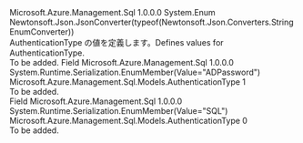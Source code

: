 <Type Name="AuthenticationType" FullName="Microsoft.Azure.Management.Sql.Models.AuthenticationType">
  <TypeSignature Language="C#" Value="public enum AuthenticationType" />
  <TypeSignature Language="ILAsm" Value=".class public auto ansi sealed AuthenticationType extends System.Enum" />
  <TypeSignature Language="DocId" Value="T:Microsoft.Azure.Management.Sql.Models.AuthenticationType" />
  <TypeSignature Language="VB.NET" Value="Public Enum AuthenticationType" />
  <TypeSignature Language="F#" Value="type AuthenticationType = " />
  <AssemblyInfo>
    <AssemblyName>Microsoft.Azure.Management.Sql</AssemblyName>
    <AssemblyVersion>1.0.0.0</AssemblyVersion>
  </AssemblyInfo>
  <Base>
    <BaseTypeName>System.Enum</BaseTypeName>
  </Base>
  <Attributes>
    <Attribute>
      <AttributeName>Newtonsoft.Json.JsonConverter(typeof(Newtonsoft.Json.Converters.StringEnumConverter))</AttributeName>
    </Attribute>
  </Attributes>
  <Docs>
    <summary>
            <span data-ttu-id="001c6-101">AuthenticationType の値を定義します。</span><span class="sxs-lookup"><span data-stu-id="001c6-101">Defines values for AuthenticationType.</span></span>
            </summary>
    <remarks>To be added.</remarks>
  </Docs>
  <Members>
    <Member MemberName="ADPassword">
      <MemberSignature Language="C#" Value="ADPassword" />
      <MemberSignature Language="ILAsm" Value=".field public static literal valuetype Microsoft.Azure.Management.Sql.Models.AuthenticationType ADPassword = int32(1)" />
      <MemberSignature Language="DocId" Value="F:Microsoft.Azure.Management.Sql.Models.AuthenticationType.ADPassword" />
      <MemberSignature Language="VB.NET" Value="ADPassword" />
      <MemberSignature Language="F#" Value="ADPassword = 1" Usage="Microsoft.Azure.Management.Sql.Models.AuthenticationType.ADPassword" />
      <MemberType>Field</MemberType>
      <AssemblyInfo>
        <AssemblyName>Microsoft.Azure.Management.Sql</AssemblyName>
        <AssemblyVersion>1.0.0.0</AssemblyVersion>
      </AssemblyInfo>
      <Attributes>
        <Attribute>
          <AttributeName>System.Runtime.Serialization.EnumMember(Value="ADPassword")</AttributeName>
        </Attribute>
      </Attributes>
      <ReturnValue>
        <ReturnType>Microsoft.Azure.Management.Sql.Models.AuthenticationType</ReturnType>
      </ReturnValue>
      <MemberValue>1</MemberValue>
      <Docs>
        <summary>To be added.</summary>
      </Docs>
    </Member>
    <Member MemberName="SQL">
      <MemberSignature Language="C#" Value="SQL" />
      <MemberSignature Language="ILAsm" Value=".field public static literal valuetype Microsoft.Azure.Management.Sql.Models.AuthenticationType SQL = int32(0)" />
      <MemberSignature Language="DocId" Value="F:Microsoft.Azure.Management.Sql.Models.AuthenticationType.SQL" />
      <MemberSignature Language="VB.NET" Value="SQL" />
      <MemberSignature Language="F#" Value="SQL = 0" Usage="Microsoft.Azure.Management.Sql.Models.AuthenticationType.SQL" />
      <MemberType>Field</MemberType>
      <AssemblyInfo>
        <AssemblyName>Microsoft.Azure.Management.Sql</AssemblyName>
        <AssemblyVersion>1.0.0.0</AssemblyVersion>
      </AssemblyInfo>
      <Attributes>
        <Attribute>
          <AttributeName>System.Runtime.Serialization.EnumMember(Value="SQL")</AttributeName>
        </Attribute>
      </Attributes>
      <ReturnValue>
        <ReturnType>Microsoft.Azure.Management.Sql.Models.AuthenticationType</ReturnType>
      </ReturnValue>
      <MemberValue>0</MemberValue>
      <Docs>
        <summary>To be added.</summary>
      </Docs>
    </Member>
  </Members>
</Type>